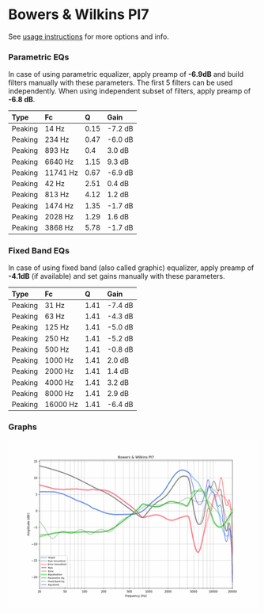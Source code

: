 # Bowers & Wilkins PI7
See [usage instructions](https://github.com/jaakkopasanen/AutoEq#usage) for more options and info.

### Parametric EQs
In case of using parametric equalizer, apply preamp of **-6.9dB** and build filters manually
with these parameters. The first 5 filters can be used independently.
When using independent subset of filters, apply preamp of **-6.8 dB**.

| Type    | Fc       |    Q | Gain    |
|:--------|:---------|:-----|:--------|
| Peaking | 14 Hz    | 0.15 | -7.2 dB |
| Peaking | 234 Hz   | 0.47 | -6.0 dB |
| Peaking | 893 Hz   | 0.4  | 3.0 dB  |
| Peaking | 6640 Hz  | 1.15 | 9.3 dB  |
| Peaking | 11741 Hz | 0.67 | -6.9 dB |
| Peaking | 42 Hz    | 2.51 | 0.4 dB  |
| Peaking | 813 Hz   | 4.12 | 1.2 dB  |
| Peaking | 1474 Hz  | 1.35 | -1.7 dB |
| Peaking | 2028 Hz  | 1.29 | 1.6 dB  |
| Peaking | 3868 Hz  | 5.78 | -1.7 dB |

### Fixed Band EQs
In case of using fixed band (also called graphic) equalizer, apply preamp of **-4.1dB**
(if available) and set gains manually with these parameters.

| Type    | Fc       |    Q | Gain    |
|:--------|:---------|:-----|:--------|
| Peaking | 31 Hz    | 1.41 | -7.4 dB |
| Peaking | 63 Hz    | 1.41 | -4.3 dB |
| Peaking | 125 Hz   | 1.41 | -5.0 dB |
| Peaking | 250 Hz   | 1.41 | -5.2 dB |
| Peaking | 500 Hz   | 1.41 | -0.8 dB |
| Peaking | 1000 Hz  | 1.41 | 2.0 dB  |
| Peaking | 2000 Hz  | 1.41 | 1.4 dB  |
| Peaking | 4000 Hz  | 1.41 | 3.2 dB  |
| Peaking | 8000 Hz  | 1.41 | 2.9 dB  |
| Peaking | 16000 Hz | 1.41 | -6.4 dB |

### Graphs
![](./Bowers%20&%20Wilkins%20PI7.png)